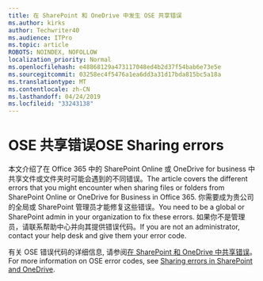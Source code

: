 ```yaml
---
title: 在 SharePoint 和 OneDrive 中发生 OSE 共享错误
ms.author: kirks
author: Techwriter40
ms.audience: ITPro
ms.topic: article
ROBOTS: NOINDEX, NOFOLLOW
localization_priority: Normal
ms.openlocfilehash: e48868129a473117048ed4b2d37f54bab6e73e5e
ms.sourcegitcommit: 03258ec4f5476a1ea6dd3a31d17bda815bc5a18a
ms.translationtype: MT
ms.contentlocale: zh-CN
ms.lasthandoff: 04/24/2019
ms.locfileid: "33243138"
---
```

# <a name="ose-sharing-errors"></a><span data-ttu-id="3c528-102">OSE 共享错误</span><span class="sxs-lookup"><span data-stu-id="3c528-102">OSE Sharing errors</span></span>

<span data-ttu-id="3c528-103">本文介绍了在 Office 365 中的 SharePoint Online 或 OneDrive for business 中共享文件或文件夹时可能会遇到的不同错误。</span><span class="sxs-lookup"><span data-stu-id="3c528-103">The article covers the different errors that you might encounter when sharing files or folders from SharePoint Online or OneDrive for Business in Office 365.</span></span> <span data-ttu-id="3c528-104">你需要成为贵公司的全局或 SharePoint 管理员才能修复这些错误。</span><span class="sxs-lookup"><span data-stu-id="3c528-104">You need to be a global or SharePoint admin in your organization to fix these errors.</span></span> <span data-ttu-id="3c528-105">如果你不是管理员，请联系帮助中心并向其提供错误代码。</span><span class="sxs-lookup"><span data-stu-id="3c528-105">If you are not an administrator, contact your help desk and give them your error code.</span></span>

<span data-ttu-id="3c528-106">有关 OSE 错误代码的详细信息, 请参阅[在 SharePoint 和 OneDrive 中共享错误](https://docs.microsoft.com/en-us/sharepoint/sharepoint-onedrive-error-message)。</span><span class="sxs-lookup"><span data-stu-id="3c528-106">For more information on OSE error codes, see [Sharing errors in SharePoint and OneDrive](https://docs.microsoft.com/en-us/sharepoint/sharepoint-onedrive-error-message).</span></span>
